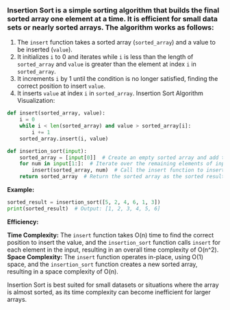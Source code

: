 ### Insertion Sort is a simple sorting algorithm that builds the final sorted array one element at a time. It is efficient for small data sets or nearly sorted arrays. The algorithm works as follows:

1. The `insert` function takes a sorted array (`sorted_array`) and a value to be inserted (`value`).
2. It initializes `i` to 0 and iterates while `i` is less than the length of `sorted_array` and `value` is greater than the element at index `i` in `sorted_array`.
3. It increments `i` by 1 until the condition is no longer satisfied, finding the correct position to insert `value`.
4. It inserts `value` at index `i` in `sorted_array`.
Insertion Sort Algorithm Visualization:

```python
def insert(sorted_array, value):
    i = 0
    while i < len(sorted_array) and value > sorted_array[i]:
        i += 1
    sorted_array.insert(i, value)

def insertion_sort(input):
    sorted_array = [input[0]]  # Create an empty sorted array and add the first element of input to it.
    for num in input[1:]:  # Iterate over the remaining elements of input from index 1 to the end.
        insert(sorted_array, num)  # Call the insert function to insert the element into the sorted array.
    return sorted_array  # Return the sorted array as the sorted result.
```

**Example:**

```python
sorted_result = insertion_sort([5, 2, 4, 6, 1, 3])
print(sorted_result)  # Output: [1, 2, 3, 4, 5, 6]
```

**Efficiency:**

**Time Complexity:** The `insert` function takes O(n) time to find the correct position to insert the value, and the `insertion_sort` function calls `insert` for each element in the input, resulting in an overall time complexity of O(n^2).
**Space Complexity:** The `insert` function operates in-place, using O(1) space, and the `insertion_sort` function creates a new sorted array, resulting in a space complexity of O(n).

Insertion Sort is best suited for small datasets or situations where the array is almost sorted, as its time complexity can become inefficient for larger arrays.
